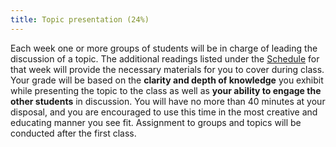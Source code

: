 ```yaml
---
title: Topic presentation (24%)
---
```


Each week one or more groups of students will be in charge of leading the discussion of a topic. The additional readings listed under the [Schedule](/schedule.html) for that week will provide the necessary materials for you to cover during class. Your grade will be based on the **clarity and depth of knowledge** you exhibit while presenting the topic to the class as well as **your ability to engage the other students** in discussion. You will have no more than 40 minutes at your disposal, and you are encouraged to use this time in the most creative and educating manner you see fit. Assignment to groups and topics will be conducted after the first class.